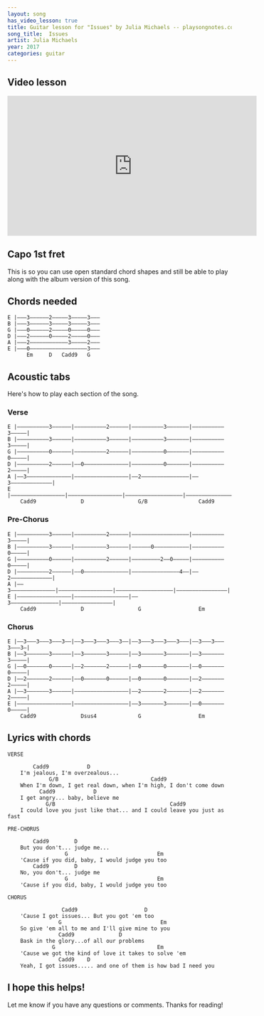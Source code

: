 ```yaml
---
layout: song
has_video_lesson: true
title: Guitar lesson for "Issues" by Julia Michaels -- playsongnotes.com
song_title:  Issues
artist: Julia Michaels
year: 2017
categories: guitar
---
```


## Video lesson

<iframe width="560" height="315" src="https://www.youtube.com/embed/kxGaBaQD018?showinfo=0" frameborder="0" allowfullscreen></iframe>

## Capo 1st fret

This is so you can use open standard chord shapes and still be able to play along with the album version of this song.

## Chords needed

    E |–––3––––––2–––––3–––––3–––
    B |–––3––––––3–––––3–––––3–––
    G |–––0––––––2–––––0–––––0–––
    D |–––2––––––0–––––2–––––0–––
    A |–––2––––––––––––3–––––2–––
    E |–––0––––––––––––––––––3–––
          Em     D   Cadd9   G

## Acoustic tabs

Here's how to play each section of the song.

### Verse

    E |––––––––––3––––––|––––––––––2––––––|––––––––––3–––––––|––––––––––3–––––|
    B |––––––––––3––––––|––––––––––3––––––|––––––––––3–––––––|––––––––––3–––––|
    G |––––––––––0––––––|––––––––––2––––––|––––––––––0–––––––|––––––––––0–––––|
    D |––––––––––2––––––|––0––––––––––––––|––––––––––0–––––––|––––––––––2–––––|
    A |––3––––––––––––––|–––––––––––––––––|––2–––––––––––––––|––3–––––––––––––|
    E |–––––––––––––––––|–––––––––––––––––|––––––––––––––––––|––––––––––––––––|
        Cadd9              D                 G/B                Cadd9

### Pre-Chorus

    E |––––––––––3––––––|––––––––––2––––––|––––––––––––––––––|––––––––––3–––––|
    B |––––––––––3––––––|––––––––––3––––––|––––––0–––––––––––|––––––––––0–––––|
    G |––––––––––0––––––|––––––––––2––––––|–––––––––2––0–––––|––––––––––0–––––|
    D |––––––––––2––––––|––0––––––––––––––|–––––––––––––––4––|––2–––––––––––––|
    A |––3––––––––––––––|–––––––––––––––––|––––––––––––––––––|––––––––––––––––|
    E |–––––––––––––––––|–––––––––––––––––|––3–––––––––––––––|––––––––––––––––|
        Cadd9              D                 G                  Em

### Chorus

    E |––3–––3–––3–––3––|––3–––3–––3–––3––|––3–––3–––3–––3–––|––3–––3–––3–––3–|
    B |––3–––––––3––––––|––3–––––––3––––––|––3–––––––3–––––––|––3–––––––3–––––|
    G |––0–––––––0––––––|––2–––––––2––––––|––0–––––––0–––––––|––0–––––––0–––––|
    D |––2–––––––2––––––|––0–––––––0––––––|––0–––––––0–––––––|––2–––––––2–––––|
    A |––3–––––––3––––––|–––––––––––––––––|––2–––––––2–––––––|––2–––––––2–––––|
    E |–––––––––––––––––|–––––––––––––––––|––3–––––––3–––––––|––0–––––––0–––––|
        Cadd9              Dsus4             G                  Em

## Lyrics with chords

    VERSE

            Cadd9            D
        I'm jealous, I'm overzealous...
                 G/B                             Cadd9
        When I'm down, I get real down, when I'm high, I don't come down
              Cadd9            D
        I get angry... baby, believe me
                G/B                                    Cadd9
        I could love you just like that... and I could leave you just as fast

    PRE-CHORUS

            Cadd9        D
        But you don't... judge me...
                      G                            Em
        'Cause if you did, baby, I would judge you too
            Cadd9        D
        No, you don't... judge me
                      G                            Em
        'Cause if you did, baby, I would judge you too

    CHORUS

                     Cadd9                     D
        'Cause I got issues... But you got 'em too
                    G                               Em
        So give 'em all to me and I'll give mine to you
                    Cadd9              D
        Bask in the glory...of all our problems
                  G                                Em
        'Cause we got the kind of love it takes to solve 'em
                    Cadd9    D         
        Yeah, I got issues..... and one of them is how bad I need you

## I hope this helps!

Let me know if you have any questions or comments. Thanks for reading!
